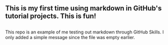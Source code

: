 # <h2> This is my first time using markdown in GitHub's tutorial projects. This is fun! <h2>

This repo is an example of me testing out markdown through GitHub Skills. I only added a simple message since the file was empty earlier.
